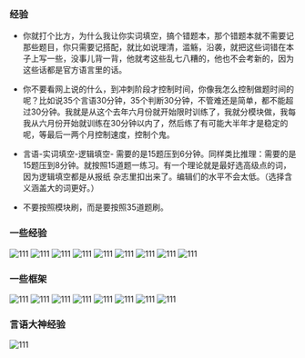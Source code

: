 ### 经验

- 你就打个比方，为什么我让你实词填空，搞个错题本，那个错题本就不需要记那些题目，你只需要记搭配，就比如说理清，滥觞，沿袭，就把这些词错在本子上写一些，没事儿背一背，他就考这些乱七八糟的，他也不会考新的，因为这些话都是官方语言里的话。

- 你不要看网上说的什么，到冲刺阶段才控制时间，你像我怎么控制做题时间的呢？比如说35个言语30分钟，35个判断30分钟，不管难还是简单，都不能超过30分钟。我就是从这个去年六月份就开始限时训练了，我就分模块做，我每我从六月份开始就训练在30分钟以内了，然后练了有可能大半年才是稳定的呢，等最后一两个月控制速度，控制个鬼。

- 言语-实词填空-逻辑填空- 需要的是15题压到6分钟。同样类比推理：需要的是15题压到8分钟。就按照15道题一练习。有一个理论就是最好选高级点的词，因为逻辑填空都是从报纸 杂志里扣出来了。编辑们的水平不会太低。（选择含义涵盖大的词更好。）

- 不要按照模块刷，而是要按照35道题刷。

### 一些经验

![111](../images5/接语选择，标题填入.jpeg)
![111](../images5/类比-定义判断.jpeg)
![111](../images5/论证逻辑.jpeg)
![111](../images5/判断推理.jpeg)
![111](../images5/图推1.jpeg)
![111](../images5/图推2.jpeg)
![111](../images5/细节理解，逻辑填空.jpeg)
![111](../images5/形式逻辑.jpeg)
![111](../images5/资料分析.jpeg)

### 一些框架
![111](../images5/1.jpeg)
![111](../images5/2.jpeg)
![111](../images5/3.jpeg)
![111](../images5/4.jpeg)
![111](../images5/5.jpeg)
![111](../images5/6.jpeg)
![111](../images5/7.jpeg)
![111](../images5/8.jpeg)

### 言语大神经验
![111](../images5/9.jpeg)